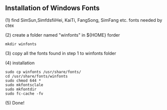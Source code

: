 ## Installation of Windows Fonts

(1) find SimSun,SimfdsfiiHei, KaiTi, FangSong, SimFang etc. fonts needed by ctex

(2) create a folder named "winfonts" in ${HOME} forder
```
mkdir winfonts
```
(3) copy all the fonts found in step 1 to winfonts folder 

(4) installation
```
sudo cp winfonts /usr/share/fonts/
cd /usr/share/fonts/winfonts
sudo chmod 644 *
sudo mkfontsclale
sudo mkfontdir
sudo fc-cache -fv
```
(5) Done!
